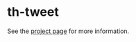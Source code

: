th-tweet
================

See the [project page](http://thelmanews.github.io/thelma-component-demo/) for more information.
